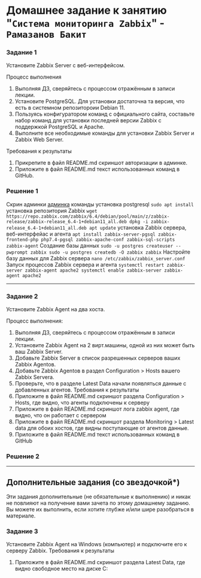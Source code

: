 # Домашнее задание к занятию "`Система мониторинга Zabbix`" - `Рамазанов Бакит`

### Задание 1
Установите Zabbix Server с веб-интерфейсом.

Процесс выполнения
1. Выполняя ДЗ, сверяйтесь с процессом отражённым в записи лекции.
2. Установите PostgreSQL. Для установки достаточна та версия, что есть в системном репозитороии Debian 11.
3. Пользуясь конфигуратором команд с официального сайта, составьте набор команд для установки последней версии Zabbix с поддержкой PostgreSQL и Apache.
4. Выполните все необходимые команды для установки Zabbix Server и Zabbix Web Server.

Требования к результаты
1. Прикрепите в файл README.md скриншот авторизации в админке.
2. Приложите в файл README.md текст использованных команд в GitHub.
 
### Решение 1
Скрин админки
[админка](https://github.com/ramazanbb/netologydevops/blob/main/img/админка.png)
команды
установка postgresql
`sudo apt install `
установка репозитория Zabbix
`wget https://repo.zabbix.com/zabbix/6.4/debian/pool/main/z/zabbix-release/zabbix-release_6.4-1+debian11_all.deb
 dpkg -i zabbix-release_6.4-1+debian11_all.deb
 apt update`
установка Zabbix сервера, веб-интерфейас и агента
`apt install zabbix-server-pgsql zabbix-frontend-php php7.4-pgsql zabbix-apache-conf zabbix-sql-scripts zabbix-agent`
Создание базы данных
`sudo -u postgres createuser --pwprompt zabbix
 sudo -u postgres createdb -O zabbix zabbix`
Настройте базу данных для Zabbix сервера
`nano /etc/zabbix/zabbix_server.conf`
Запуск процессов Zabbix сервера и агента
`systemctl restart zabbix-server zabbix-agent apache2
 systemctl enable zabbix-server zabbix-agent apache2 `

---

### Задание 2

Установите Zabbix Agent на два хоста.

Процесс выполнения:
1. Выполняя ДЗ, сверяйтесь с процессом отражённым в записи лекции.
2. Установите Zabbix Agent на 2 вирт.машины, одной из них может быть ваш Zabbix Server.
3. Добавьте Zabbix Server в список разрешенных серверов ваших Zabbix Agentов.
4. Добавьте Zabbix Agentов в раздел Configuration > Hosts вашего Zabbix Servera.
5. Проверьте, что в разделе Latest Data начали появляться данные с добавленных агентов.
Требования к результаты
1. Приложите в файл README.md скриншот раздела Configuration > Hosts, где видно, что агенты подключены к серверу
2. Приложите в файл README.md скриншот лога zabbix agent, где видно, что он работает с сервером
3. Приложите в файл README.md скриншот раздела Monitoring > Latest data для обоих хостов, где видны поступающие от агентов данные.
4. Приложите в файл README.md текст использованных команд в GitHub


### Решение 2

---
## Дополнительные задания (со звездочкой*)

Эти задания дополнительные (не обязательные к выполнению) и никак не повлияют на получение вами зачета по этому домашнему заданию. Вы можете их выполнить, если хотите глубже и/или шире разобраться в материале.

### Задание 3 
Установите Zabbix Agent на Windows (компьютер) и подключите его к серверу Zabbix.
Требования к результаты
1. Приложите в файл README.md скриншот раздела Latest Data, где видно свободное место на диске C:

